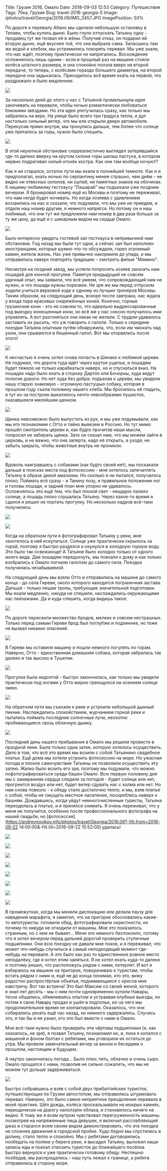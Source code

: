 Title: Грузия 2016, Омало
Date: 2018-09-03 12:53
Category: Путешествия
Tags: 70ка, Грузия
Slug: travel-2016-georgia-5
Image: /photos/travel/Georgia/2016.09/IMG_3457.JPG
ImagePosition: 50%

По дороге к перевалу Абано мы сделали небольшую остановку в Телави, чтобы купить дыню. Было глупо отпускать Татьяну одну - продавец тут же позвал её в жёны. Получив отказ, он подарил ей вторую дыню, ещё вкуснее той, что она выбрала сама. Запасшись там же водой и хлебом, мы устремились покорять перевал. Мы уже знали, что нас ждёт, поэтому практически не напрягались. Восхождение осложнялось лишь одним - если в прошлый раз на машине стояли колёса штатного размера, и она спокойно ползла вверх на второй передаче, то теперь, с колёсами гораздо большего диаметра, на второй передаче она задыхалась. Приходилось всё время ехать на первой, что раздражало и было 
медленнее.

<!-- PELICAN_END_SUMMARY -->

![](/photos/travel/Georgia/2016.09/DSC_9481.JPG)

За несколько дней до этого у нас с Татьяной промелькнула идея заночевать на перевале, чтобы ночью романтически любоваться близкими звёздами. Но эта идея улетучилась сразу, как только мы забрались на верх. На улице было всего три градуса тепла, и дул настолько сильный ветер, что мы еле открыли двери автомобиля. Перекусив прямо внутри, мы тронулись дальше, тем более что солнце уже пряталось за горы, нужно было спешить.

![](/photos/travel/Georgia/2016.09/DSC_9483.JPG)

В этой неуютной обстановке сюрреалистично выглядел затерявшийся где-то далеко вверху на крутом склоне горы шалаш пастуха, в котором нервно подрагивал хилый огонёк костра. Как они там вообще ночуют?

Как я ни старался, остаток пути мы ехали в полнейшей темноте. Как я и предполагал, ехать ночью по серпантину менее страшно, чем днём - не видно ни отвесных склонов, ни сыпей, ни памятных знаков на обочинах. К нашему любимому гестхаусу "Лашарай" мы подъехали уже поздним вечером. Я бронировал номер ещё из Москвы и поэтому не переживал, что нам негде будет ночевать. Но когда хозяева с удивлением воззрились на нас и сказали, что подумали, что мы уже не приедем, и отдали наш номер другим, я немного напрягся. Но потому он и наш любимый, что они тут же предложили нам номер в два раза больше за ту же цену, да ещё и с шикарным видом на сердце Омало.

![](/photos/travel/Georgia/2016.09/DSC_0121.JPG)

Было интересно увидеть гостевой зал гестхауса в непривычной нам обстановке. Год назад мы были тут одни, а сейчас зал был наполнен иностранцами, которые шумно что-то обсуждали, горел огромный камин, кипела жизнь. Нас уже привычно накормили до упада, и мы отправились наверх повторять традицию - смотреть фильм "Мимино".

Несмотря на поздний заезд, мы успели попросить хозяев заказать нам лошадей для конной прогулки. Памятуя предыдущий не совсем удачный опыт, мы заявили, что всё умеем, что сопровождающий нам не нужен, и что лошади нужны порезвее. Не зря же мы перед отпуском ходили учиться верховой езде к одному из лучших тренеров Москвы. Таким образом, на следующий день, вскоре после завтрака, нас ждала у входа пара красивых снаряжённых коней. Конечно, горные грузинские кони - это не совсем то, что идеально выдрессированные под выездку конюшенные кони, но всё же у нас сносно получалось ими управлять. А вот разгоняться они никак не желали. С трудом удавалось заставить их рысить, что уж говорить о галопе. Только к середине поездки Татьяна опытным путём обнаружила, что, если им чмокать над ухом, они срываются в бешенный галоп. Вот мы оторвались после этого!

![](/photos/travel/Georgia/2016.09/DSC_9493.JPG)

К несчастью я очень хотел снова попасть в Шинако к любимой церкви. Не подумал, что дорога туда идёт через крутое ущелье, и лошадям будет тяжело не только карабкаться наверх, но и спускаться вниз. На лошадях надо было ехать в сторону Дартло или Бочорны, куда ведут пологие дороги. Но нет худа без добра: подъехав к церкви, мы увидели нашу старую знакомую - огромную пастушью собаку, которая в прошлом году съела половину нашего хлеба. Мы бросились её гладить, и тут из-за построек выкатилось нечто невообразимо пушистое, оказавшееся милейшим щенком.

![](/photos/travel/Georgia/2016.09/DSC_9525.JPG)

Щенка невозможно было выпустить из рук, и мы уже подумывали, как мы его познакомим с Отто и тайно вывезем в Россию. Но тут мимо прошёл смотритель церкви и, как будто прочитав наши мысли, попросил не забирать щенка. Зато он сказал нам, что мы можем зайти в церковь, и не важно, что она заперта, надо её открыть, а уходя, не забыть закрыть, чтобы животные внутрь не проникли.

![](/photos/travel/Georgia/2016.09/DSC_9512.JPG)

Вдоволь наигравшись с собаками (как будто своей нет), мы поскакали дальше в поисках места под фотосессию - мне хотелось запечатлеть Татьяну в образе дикой амазонки. Но сколько я ни пытался, получалось плохо. Поймать всё сразу - и Танину позу, и правильное положение ног и головы лошади, и задний план мне упорно не удавалось. Осложнялось это ещё тем, что был плохой свет - нещадно палило солнце, а лошадь плохо слушалась Татьяну. Через какое-то время я сдался и решил не портить прогулку. Но несколько кадров всё-таки получились:

![](/photos/travel/Georgia/2016.09/DSC_9605.JPG)

![](/photos/travel/Georgia/2016.09/DSC_9624.JPG)

Когда на обратном пути я фотографировал Татьяну у реки, мне захотелось в ней искупаться. Солнце уже практически скрылось за горой, поэтому я быстро разделся и окунулся в холодную горную воду. Это было так освежающе! А Татьяне было холодно только от одного моего вида. Дав лошадям передохнуть, мы поехали к дому и как только взобрались к Омало погнали галопом до самого села. Поездка получилась незабываемой.

На следующий день мы взяли Отто и отправились на машине до самого конца - до села Гиреви, около которого находится пограничная застава. Дальше - только пешие тропы, требующие значительной подготовки. Мы ехали медленно, никуда не спешили, наслаждались окружающими нас пейзажами. Да и куда спешить, когда видишь такое:

![](/photos/travel/Georgia/2016.09/IMG_3364.JPG)

По дороге пересекли множество бродов, мелких и совсем нестрашных. Только перед самым Гиреви брод был поглубже и подлиннее, но тоже не вызвал никаких опасений.

![](/photos/travel/Georgia/2016.09/IMG_3366.JPG)

В Гиреви мы оставили машину и пошли немного погулять по горам. Наверно, Отто - единственная домашняя собака, которая забралась так далеко и так высоко в Тушетии.

![](/photos/travel/Georgia/2016.09/IMG_3393.JPG)

Прогулка была недолгой - быстро закончилась, как только мы увидели практически под ногами у Отто мирно греющуюся на осеннем солнце змею.

![](/photos/travel/Georgia/2016.09/IMG_3423.JPG)

На обратном пути мы съехали к реке и устроили небольшой дынный пикник. Наслаждались спокойствием, журчанием горной реки и пытались поймать последние солнечные лучи, неохотно пробивающиеся свозь облачную дымку.

![](/photos/travel/Georgia/2016.09/DSC_9725.JPG)

Последний день нашего пребывания в Омало мы решили провести в праздной лени. Была только одна затея, которую хотелось осуществить. Дело в том, что всё это время мы возили с собой Татьянино свадебное платье. Ещё дома мы хотели устроить фотосессию на море. Но ужасная погода и плохое самочувствие Татьяны не позволили осуществить эту затею. Жалко было возить его зря, поэтому мы подумали, что можно пофотографироваться среди башен Омало. Всю первую половину дня мы с замиранием сердца следили за погодой - будет солнце или нет, прогреется воздух или нет, будет ветер сдувать нас с холма или нет. Но нам снова повезло - к обеду стало достаточно тепло, и мы, взяв платье с собой, чтобы не смущать местное население, поскреблись наверх к башням. Дождавшись, когда уйдут немногочисленные туристы, Татьяна переоделась в платье, и я принялся снимать. Я очень переживал, что у меня не получится, особенно после профессионального фотографа на нашей свадьбе, но [фотосессия](https://andreynovikov.info/photos/travel/Georgia/2016.09?-filt.from=2016-09-22 14:00:00&-filt.till=2016-09-22 15:52:00) удалась!

![](/photos/travel/Georgia/2016.09/DSC_9832.JPG)

![](/photos/travel/Georgia/2016.09/DSC_9838.JPG)

![](/photos/travel/Georgia/2016.09/DSC_9857.JPG)

![](/photos/travel/Georgia/2016.09/DSC_0019.JPG)

![](/photos/travel/Georgia/2016.09/DSC_0041.JPG)

![](/photos/travel/Georgia/2016.09/DSC_0059.JPG)

![](/photos/travel/Georgia/2016.09/DSC_9969.JPG)

![](/photos/travel/Georgia/2016.09/DSC_0102.JPG)

В промежутках, когда мы меняли дислокацию или делали паузу для наведения марафета, я заметил, что на пригорке обосновались какие-то автотуристы: готовили обед, фотографировали окрестности, но почему-то никуда не отходили от машины. Мне это показалось странным, но с кем не бывает... Меня это немного беспокоило, потому что я хотел вечером перед дальней дорогой проверить ступичные подшипники. Они всю поездку не давали мне покоя, и я переживал, что может что-нибудь случиться в самый неподходящий момент где-нибудь на перевале. А это было как раз то единственное ровное место неподалёку, где я хотел этим заняться. Я не хотел ехать куда-то далеко и поэтому решил, что расположусь рядом с ними, потерпят. И вот я взбираюсь на машине на пригорок, поворачиваю к туристам, чтобы встать рядом с ними и, ещё не до конца понимая, кто это, вижу радостно распростёртые объятья, поднимающиеся с кресла мне навстречу. Вот так встреча! Это был Максим со своей женой, которого я знал лет десять - мы с ним почти одновременно купили Навары, тесно общались, обмениваясь опытом и устраивая клубные выезды, но потом я свою Навару продал и ушёл в подполье, из-за чего мы продолжительное время не контактировали. Оказалось, что они собирались уехать ещё час назад, но немного задержались. Случись это, я так бы и не узнал, кто это был вместе с нами в Омало.

Мне всё-таки нужно было проверить эти чёртовы подшипники (и, как оказалось, не зря), я позвал Татьяну, познакомил их, и, пока я копался с машиной и фоном болтал с ребятами, мы уговорили их остаться до утра. Мы провели замечательный вечер за вином и беседами о прошлом, настоящем и будущем.

А наутро закончилась погода... Было плюс пять, облачно и очень сыро. Омало прощался с нами, позволив не сильно сожалеть, что мы не можем тут дольше задерживаться. 

![](/photos/travel/Georgia/2016.09/DSC_0128.JPG)

Быстро собравшись и взяв с собой двух прибалтийских туристок, путешествующих по Грузии автостопом, мы отправились штурмовать перевал. Наверно, это было самое неприятное преодоление перевала в моей практике. Шёл дождь, колёса проскальзывали на мокрых камнях, периодически на дорогу наползали облака, и становилось ничего не видно. К тому же я всем нутром чувствовал перегруженность машины. посмотрев на напряженные лица девушек, я включил расслабляющий джаз и старался всем своим видом демонстрировать, что эта поездка не сложнее движения в городской пробке. Худо бедно мы спустились в долину, стало тепло и спокойно. Мы с ребятами договорились пообедать на поляне у берега реки, я высадил Татьяну, выложил наши запасы еды и поехал отвозить туристок до ближайшего посёлка. Быстро вернулся к уже практически готовому обеду. Неспешно пообедав, мы распрощались - наш путь лежал к границе, а ребята отправились в сторону моря.
